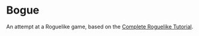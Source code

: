 # Bogue
An attempt at a Roguelike game, based on the [Complete Roguelike Tutorial](http://www.roguebasin.com/index.php?title=Complete_Roguelike_Tutorial,_using_python%2Blibtcod).
